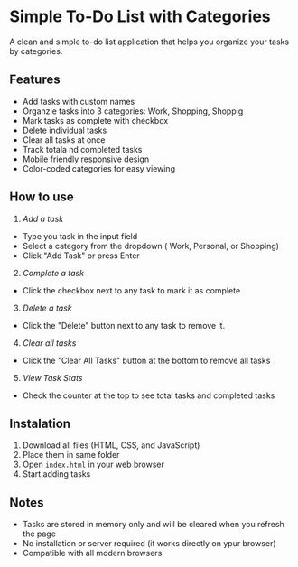 # Simple To-Do List with Categories

A clean and simple to-do list application that helps you organize your tasks by categories.

## Features

- Add tasks with custom names
- Organzie tasks into 3 categories: Work, Shopping, Shoppig
- Mark tasks as complete with checkbox
- Delete individual tasks
- Clear all tasks at once
- Track totala nd completed tasks
- Mobile friendly responsive design
- Color-coded categories for easy viewing

## How to use

1. _Add a task_

- Type you task in the input field
- Select a category from the dropdown ( Work, Personal, or Shopping)
- Click "Add Task" or press Enter

2. _Complete a task_

- Click the checkbox next to any task to mark it as complete

3. _Delete a task_

- Click the "Delete" button next to any task to remove it.

4. _Clear all tasks_

- Click the "Clear All Tasks" button at the bottom to remove all tasks

5. _View Task Stats_

- Check the counter at the top to see total tasks and completed tasks

## Instalation
1. Download all files (HTML, CSS, and JavaScript)
2. Place them in same folder
3. Open `index.html` in your web browser
4. Start adding tasks

## Notes

- Tasks are stored in memory only and will be cleared when you refresh the page
- No installation or server required (it works directly on ypur browser)
- Compatible with all modern browsers

